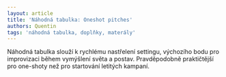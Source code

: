 ```yaml
---
layout: article
title: 'Náhodná tabulka: Oneshot pitches'
authors: Quentin
tags: 'náhodná tabulka, doplňky, materály'
---
```


Náhodná tabulka slouží k rychlému nastřelení
settingu, výchozího bodu pro improvizaci během
vymýšlení světa a postav. Pravděpodobně praktičtější
pro one-shoty než pro startování letitých
kampaní.
